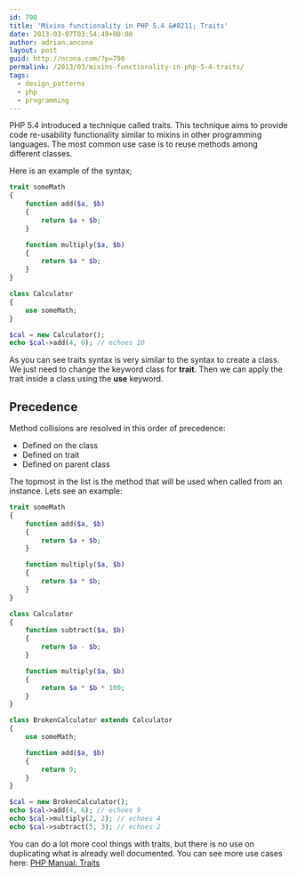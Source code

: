 ```yaml
---
id: 790
title: 'Mixins functionality in PHP 5.4 &#8211; Traits'
date: 2013-03-07T03:54:49+00:00
author: adrian.ancona
layout: post
guid: http://ncona.com/?p=790
permalink: /2013/03/mixins-functionality-in-php-5-4-traits/
tags:
  - design_patterns
  - php
  - programming
---
```

PHP 5.4 introduced a technique called traits. This technique aims to provide code re-usability functionality similar to mixins in other programming languages. The most common use case is to reuse methods among different classes.

Here is an example of the syntax;

```php
trait someMath
{
    function add($a, $b)
    {
        return $a + $b;
    }

    function multiply($a, $b)
    {
        return $a * $b;
    }
}

class Calculator
{
    use someMath;
}

$cal = new Calculator();
echo $cal->add(4, 6); // echoes 10
```

As you can see traits syntax is very similar to the syntax to create a class. We just need to change the keyword class for **trait**. Then we can apply the trait inside a class using the **use** keyword.

<!--more-->

## Precedence

Method collisions are resolved in this order of precedence:

  * Defined on the class
  * Defined on trait
  * Defined on parent class

The topmost in the list is the method that will be used when called from an instance. Lets see an example:

```php
trait someMath
{
    function add($a, $b)
    {
        return $a + $b;
    }

    function multiply($a, $b)
    {
        return $a * $b;
    }
}

class Calculator
{
    function subtract($a, $b)
    {
        return $a - $b;
    }

    function multiply($a, $b)
    {
        return $a * $b * 100;
    }
}

class BrokenCalculator extends Calculator
{
    use someMath;

    function add($a, $b)
    {
        return 9;
    }
}

$cal = new BrokenCalculator();
echo $cal->add(4, 6); // echoes 9
echo $cal->multiply(2, 2); // echoes 4
echo $cal->subtract(5, 3); // echoes 2
```

You can do a lot more cool things with traits, but there is no use on duplicating what is already well documented. You can see more use cases here: [PHP Manual: Traits](http://php.net/manual/en/language.oop5.traits.php)

